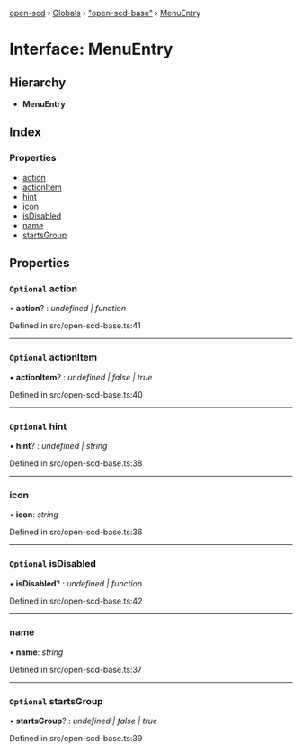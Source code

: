 [open-scd](../README.md) › [Globals](../globals.md) › ["open-scd-base"](../modules/_open_scd_base_.md) › [MenuEntry](_open_scd_base_.menuentry.md)

# Interface: MenuEntry

## Hierarchy

* **MenuEntry**

## Index

### Properties

* [action](_open_scd_base_.menuentry.md#optional-action)
* [actionItem](_open_scd_base_.menuentry.md#optional-actionitem)
* [hint](_open_scd_base_.menuentry.md#optional-hint)
* [icon](_open_scd_base_.menuentry.md#icon)
* [isDisabled](_open_scd_base_.menuentry.md#optional-isdisabled)
* [name](_open_scd_base_.menuentry.md#name)
* [startsGroup](_open_scd_base_.menuentry.md#optional-startsgroup)

## Properties

### `Optional` action

• **action**? : *undefined | function*

Defined in src/open-scd-base.ts:41

___

### `Optional` actionItem

• **actionItem**? : *undefined | false | true*

Defined in src/open-scd-base.ts:40

___

### `Optional` hint

• **hint**? : *undefined | string*

Defined in src/open-scd-base.ts:38

___

###  icon

• **icon**: *string*

Defined in src/open-scd-base.ts:36

___

### `Optional` isDisabled

• **isDisabled**? : *undefined | function*

Defined in src/open-scd-base.ts:42

___

###  name

• **name**: *string*

Defined in src/open-scd-base.ts:37

___

### `Optional` startsGroup

• **startsGroup**? : *undefined | false | true*

Defined in src/open-scd-base.ts:39
